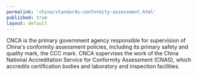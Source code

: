 ```yaml
--- 
permalink: 'china/standards-conformity-assessment.html' 
published: true 
layout: default
---
```

CNCA is the primary government agency responsible for supervision of China's conformity assessment policies, including its primary safety and quality mark, the CCC mark. CNCA supervises the work of the China National Accreditation Service for Conformity Assessment (CNAS), which accredits certification bodies and laboratory and inspection facilities.
